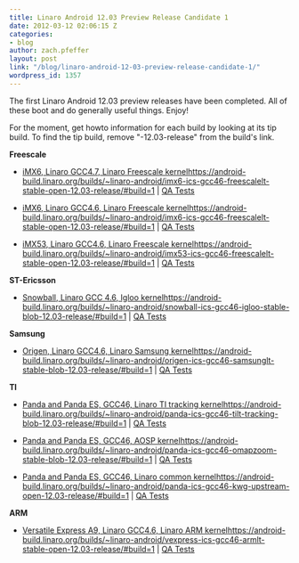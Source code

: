 ```yaml
---
title: Linaro Android 12.03 Preview Release Candidate 1
date: 2012-03-12 02:06:15 Z
categories:
- blog
author: zach.pfeffer
layout: post
link: "/blog/linaro-android-12-03-preview-release-candidate-1/"
wordpress_id: 1357
---
```


The first Linaro Android 12.03 preview releases have been completed. All of these boot and do generally useful things. Enjoy!

For the moment, get howto information for each build by looking at its tip build. To find the tip build, remove "-12.03-release" from the build's link.

**Freescale**

* [iMX6, Linaro GCC4.7, Linaro Freescale kernel]()https://android-build.linaro.org/builds/~linaro-android/imx6-ics-gcc46-freescalelt-stable-open-12.03-release/#build=1 | [QA Tests](https://docs.google.com/a/linaro.org/spreadsheet/ccc?key=0AkxwyUNxNaAadDE1MlJmY19PQzlJOUY5OXk0SWJYT1E#gid=4)


* [iMX6, Linaro GCC4.6, Linaro Freescale kernel]()https://android-build.linaro.org/builds/~linaro-android/imx6-ics-gcc46-freescalelt-stable-open-12.03-release/#build=1 | [QA Tests](https://docs.google.com/a/linaro.org/spreadsheet/ccc?key=0AkxwyUNxNaAadDE1MlJmY19PQzlJOUY5OXk0SWJYT1E#gid=2)


* [iMX53, Linaro GCC4.6, Linaro Freescale kernel]()https://android-build.linaro.org/builds/~linaro-android/imx53-ics-gcc46-freescalelt-stable-open-12.03-release/#build=1 | [QA Tests](https://docs.google.com/a/linaro.org/spreadsheet/ccc?key=0AkxwyUNxNaAadDE1MlJmY19PQzlJOUY5OXk0SWJYT1E#gid=3)

**ST-Ericsson**

* [Snowball, Linaro GCC 4.6, Igloo kernel]()https://android-build.linaro.org/builds/~linaro-android/snowball-ics-gcc46-igloo-stable-blob-12.03-release/#build=1 | [QA Tests](https://docs.google.com/a/linaro.org/spreadsheet/ccc?key=0AkxwyUNxNaAadEF1NXVhT3dQWnZsTHBydnpiWVB4Umc#gid=3)

**Samsung**

* [Origen, Linaro GCC4.6, Linaro Samsung kernel]()https://android-build.linaro.org/builds/~linaro-android/origen-ics-gcc46-samsunglt-stable-blob-12.03-release/#build=1 | [QA Tests](https://docs.google.com/a/linaro.org/spreadsheet/ccc?key=0AkxwyUNxNaAadDRDVl9TSHUweUk3eG9ndk9sNGxUVnc#gid=2)

**TI**

* [Panda and Panda ES, GCC46, Linaro TI tracking kernel]()https://android-build.linaro.org/builds/~linaro-android/panda-ics-gcc46-tilt-tracking-blob-12.03-release/#build=1 | [QA Tests](https://docs.google.com/a/linaro.org/spreadsheet/ccc?key=0AkxwyUNxNaAadGVWd3pZazdaRUU0MnRnWmgwbVhTR0E#gid=5)


* [Panda and Panda ES, GCC46, AOSP kernel]()https://android-build.linaro.org/builds/~linaro-android/panda-ics-gcc46-omapzoom-stable-blob-12.03-release/#build=1 | [QA Tests](https://docs.google.com/a/linaro.org/spreadsheet/ccc?key=0AkxwyUNxNaAadGVWd3pZazdaRUU0MnRnWmgwbVhTR0E#gid=3)


* [Panda and Panda ES, GCC46, Linaro common kernel]()https://android-build.linaro.org/builds/~linaro-android/panda-ics-gcc46-kwg-upstream-open-12.03-release/#build=1 | [QA Tests](https://docs.google.com/a/linaro.org/spreadsheet/ccc?key=0AkxwyUNxNaAadGVWd3pZazdaRUU0MnRnWmgwbVhTR0E#gid=9)

**ARM**

* [Versatile Express A9, Linaro GCC4.6, Linaro ARM kernel]()https://android-build.linaro.org/builds/~linaro-android/vexpress-ics-gcc46-armlt-stable-open-12.03-release/#build=1 | [QA Tests](https://docs.google.com/a/linaro.org/spreadsheet/ccc?key=0AkxwyUNxNaAadExQdHNxTnR5SFZCQzJnN1ZtQ2ZhWkE#gid=0)

